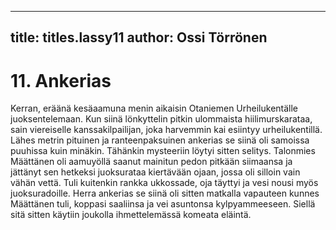 
---

title: titles.lassy11
author: Ossi Törrönen
---


    
# 11. Ankerias

Kerran, eräänä kesäaamuna menin aikaisin Otaniemen Urheilukentälle juoksentelemaan. Kun siinä 
lönkyttelin pitkin ulommaista hiilimurskarataa, sain viereiselle kanssakilpailijan, joka harvemmin kai 
esiintyy urheilukentillä. Lähes metrin pituinen ja ranteenpaksuinen ankerias se siinä oli samoissa 
puuhissa kuin minäkin. Tähänkin mysteeriin löytyi sitten selitys. Talonmies Määttänen oli aamuyöllä 
saanut mainitun pedon pitkään siimaansa ja jättänyt sen hetkeksi juoksurataa kiertävään ojaan, jossa oli 
silloin vain vähän vettä. Tuli kuitenkin rankka ukkossade, oja täyttyi ja vesi nousi myös juoksuradoille. 
Herra ankerias se siinä oli sitten matkalla vapauteen kunnes Määttänen tuli, koppasi saaliinsa ja vei 
asuntonsa kylpyammeeseen. Siellä sitä sitten käytiin joukolla ihmettelemässä komeata eläintä.
